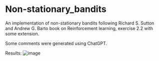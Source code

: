 # Non-stationary_bandits
An implementation of non-stationary bandits following Richard S. Sutton and Andrew G. Barto book on Reinforcement learning, exercise 2.2 with some extension.

Some comments were generated using ChatGPT.

Results:
![image](https://github.com/FedericoMansutti/Non-stationary_bandits/assets/101039922/450809bd-61f1-4c4e-a81f-077cb2558b02)
